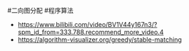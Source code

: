 #二向图分配
#程序算法
- <https://www.bilibili.com/video/BV1V44y167n3/?spm_id_from=333.788.recommend_more_video.4>
- <https://algorithm-visualizer.org/greedy/stable-matching>